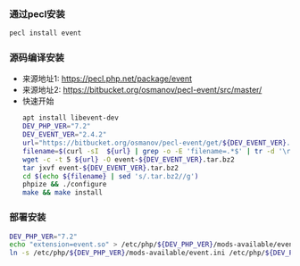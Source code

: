 ### 通过pecl安装  
```bash
pecl install event
```

### 源码编译安装  
- 来源地址1: https://pecl.php.net/package/event
- 来源地址2: https://bitbucket.org/osmanov/pecl-event/src/master/
- 快速开始
    ```bash
    apt install libevent-dev
    DEV_PHP_VER="7.2"
    DEV_EVENT_VER="2.4.2"
    url="https://bitbucket.org/osmanov/pecl-event/get/${DEV_EVENT_VER}.tar.bz2"
    filename=$(curl -sI  ${url} | grep -o -E 'filename=.*$' | tr -d '\r\n' | sed -e 's/filename=//')
    wget -c -t 5 ${url} -O event-${DEV_EVENT_VER}.tar.bz2
    tar jxvf event-${DEV_EVENT_VER}.tar.bz2
    cd $(echo ${filename} | sed 's/.tar.bz2//g')
    phpize && ./configure
    make && make install
    ```

### 部署安装
```bash
DEV_PHP_VER="7.2"
echo "extension=event.so" > /etc/php/${DEV_PHP_VER}/mods-available/event.ini
ln -s /etc/php/${DEV_PHP_VER}/mods-available/event.ini /etc/php/${DEV_PHP_VER}/cli/conf.d/26-event.ini
```